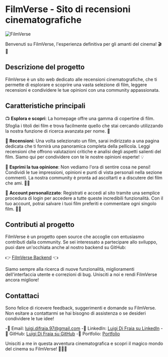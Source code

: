 # FilmVerse - Sito di recensioni cinematografiche

![FilmVerse](https://github.com/Luigi160397/CAPSTONE-FRONTEND/assets/123403688/96558805-9f0f-4127-8d58-346035369192)

Benvenuti su FilmVerse, l'esperienza definitiva per gli amanti del cinema! 🎬🍿

## Descrizione del progetto

FilmVerse è un sito web dedicato alle recensioni cinematografiche, che ti permette di esplorare e scoprire una vasta selezione di film, leggere recensioni e condividere le tue opinioni con una community appassionata.

## Caratteristiche principali

📺 **Esplora e scopri**: La homepage offre una gamma di copertine di film. Sfoglia i titoli dei film e trova facilmente quello che stai cercando utilizzando la nostra funzione di ricerca avanzata per nome. 🔎

📝 **Recensioni**: Una volta selezionato un film, sarai indirizzato a una pagina dedicata che ti fornirà una panoramica completa della pellicola. Leggi recensioni che offrono valutazioni critiche e analisi degli aspetti salienti del film. Siamo qui per condividere con te le nostre opinioni esperte! 💡

💬 **Esprimi la tua opinione**: Non vediamo l'ora di sentire cosa ne pensi! Condividi le tue impressioni, opinioni e punti di vista personali nella sezione commenti. La nostra community è pronta ad ascoltarti e a discutere dei film che ami. 💬✨

📌 **Account personalizzato**: Registrati e accedi al sito tramite una semplice procedura di login per accedere a tutte queste incredibili funzionalità. Con il tuo account, potrai salvare i tuoi film preferiti e commentare ogni singolo film. 📝💾

## Contributi al progetto

FilmVerse è un progetto open source che accoglie con entusiasmo contributi dalla community. Se sei interessato a partecipare allo sviluppo, puoi dare un'occhiata anche al nostro backend su GitHub:

👉 [FilmVerse Backend](https://github.com/Luigi160397/CAPSTONE-BACKEND) 👈

Siamo sempre alla ricerca di nuove funzionalità, miglioramenti dell'interfaccia utente e correzioni di bug. Unisciti a noi e rendi FilmVerse ancora migliore!

## Contattaci

Sono felice di ricevere feedback, suggerimenti e domande su FilmVerse. Non esitare a contattarmi se hai bisogno di assistenza o se desideri condividere le tue idee!

-📧 Email: luigi.difraia.97@gmail.com
-👥 LinkedIn: [Luigi Di Fraia su LinkedIn](https://www.linkedin.com/in/luigi-di-fraia-juniorfullstackdeveloper/)
-🐙 GitHub: [Luigi Di Fraia su GitHub](https://github.com/Luigi160397)
-📒 Portfolio: [Portfolio](https://portfolio-luigi-di-fraia.vercel.app/)

Unisciti a me in questa avventura cinematografica e scopri il magico mondo del cinema su FilmVerse! 🌟🎥✨
